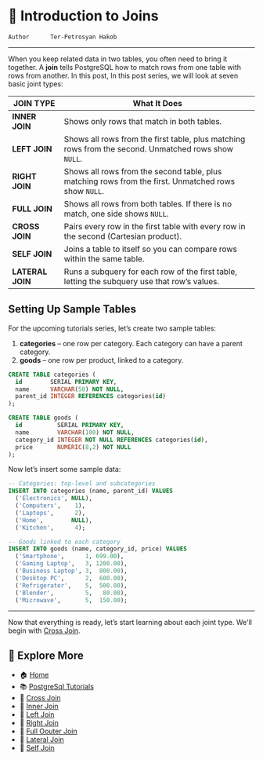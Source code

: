 # 🔗 Introduction to Joins

```info
Author      Ter-Petrosyan Hakob
```
---

When you keep related data in two tables, you often need to bring it together. A **join** tells PostgreSQL how to match rows from one table with rows from another. In this post, In this post series, we will look at seven basic joint types:

| JOIN TYPE     | What It Does                                                                                                 |
|---------------|--------------------------------------------------------------------------------------------------------------|
| **INNER JOIN**   | Shows only rows that match in both tables.                                                                 |
| **LEFT JOIN**    | Shows all rows from the first table, plus matching rows from the second. Unmatched rows show `NULL`.       |
| **RIGHT JOIN**   | Shows all rows from the second table, plus matching rows from the first. Unmatched rows show `NULL`.       |
| **FULL JOIN**    | Shows all rows from both tables. If there is no match, one side shows `NULL`.                              |
| **CROSS JOIN**   | Pairs every row in the first table with every row in the second (Cartesian product).                       |
| **SELF JOIN**    | Joins a table to itself so you can compare rows within the same table.                                     |
| **LATERAL JOIN** | Runs a subquery for each row of the first table, letting the subquery use that row’s values.              |



## Setting Up Sample Tables

For the upcoming tutorials series, let’s create two sample tables:

1. **categories** – one row per category. Each category can have a parent category.  
2. **goods**      – one row per product, linked to a category.

```sql
CREATE TABLE categories (
  id        SERIAL PRIMARY KEY,
  name      VARCHAR(50) NOT NULL,
  parent_id INTEGER REFERENCES categories(id)
);

CREATE TABLE goods (
  id          SERIAL PRIMARY KEY,
  name        VARCHAR(100) NOT NULL,
  category_id INTEGER NOT NULL REFERENCES categories(id),
  price       NUMERIC(8,2) NOT NULL
);

```

Now let’s insert some sample data:

```sql
-- Categories: top-level and subcategories
INSERT INTO categories (name, parent_id) VALUES
  ('Electronics', NULL),
  ('Computers',    1),
  ('Laptops',      2),
  ('Home',        NULL),
  ('Kitchen',      4);

-- Goods linked to each category
INSERT INTO goods (name, category_id, price) VALUES
  ('Smartphone',      1, 699.00),
  ('Gaming Laptop',   3, 1200.00),
  ('Business Laptop', 3,  800.00),
  ('Desktop PC',      2,  600.00),
  ('Refrigerator',    5,  500.00),
  ('Blender',         5,   80.00),
  ('Microwave',       5,  150.00);
```

---

Now that everything is ready, let’s start learning about each joint type. We'll begin with [Cross Join](./2_cross_join.md).

## 📌 Explore More

- 🏠 [Home](./../../README.md)
- 📚 [PostgreSql Tutorials](./../tutorials.md)
- 🔗 [Cross Join](./2_cross_join.md)
- 🔗 [Inner Join](./3_Inner_Join.md)
- 🔗 [Left Join](./4_Left_Join.md)
- 🔗 [Right Join](./5_Right_Join.md)
- 🔗 [Full Oouter Join](./6_Full_Oouter_Join.md)
- 🔗 [Lateral Join](./7_Lateral_Join.md)
- 🔗 [Self Join](./8_self_join.md)